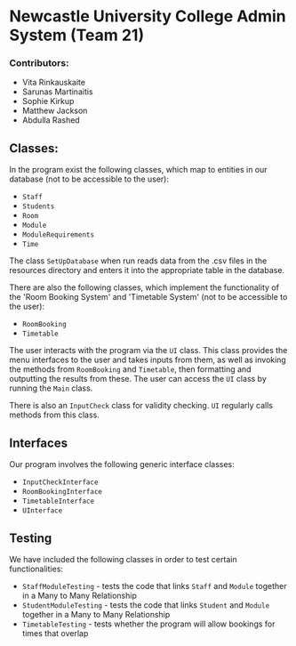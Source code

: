 # Newcastle University College Admin System (Team 21)

### Contributors: 
- Vita Rinkauskaite
- Sarunas Martinaitis
- Sophie Kirkup
- Matthew Jackson
- Abdulla Rashed

## Classes:
In the program exist the following classes, which map to entities in our database (not to be accessible to the user):
- `Staff`
- `Students`
- `Room`
- `Module`
- `ModuleRequirements`
- `Time`

The class `SetUpDatabase` when run reads data from the .csv files in the resources directory and enters 
it into the appropriate table in the database.  

There are also the following classes, which implement the functionality of the 'Room Booking System' and 
'Timetable System' (not to be accessible to the user):
- `RoomBooking`
- `Timetable`

The user interacts with the program via the `UI` class. This class provides the 
menu interfaces to the user and takes inputs from them, as well as invoking the methods from `RoomBooking` and 
`Timetable`, then formatting and outputting the results from these. The user can access the `UI` class by running the 
`Main` class. 

There is also an `InputCheck` class for validity checking. `UI` regularly calls methods from this class. 

## Interfaces 
Our program involves the following generic interface classes:
- `InputCheckInterface`
- `RoomBookingInterface`
- `TimetableInterface`
- `UInterface`

## Testing 
We have included the following classes in order to test certain functionalities:
- `StaffModuleTesting` - tests the code that links `Staff` and `Module` together in a Many to Many Relationship
- `StudentModuleTesting` - tests the code that links `Student` and `Module` together in a Many to Many Relationship
- `TimetableTesting` - tests whether the program will allow bookings for times that overlap
